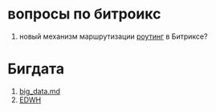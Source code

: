 вопросы по битроикс 
====================
 1. новый механизм маршрутизации [роутинг](birix_file%2Fbitrix_routing.md) в Битриксе?




Бигдата  
====================
 1. [big_data.md](big_data%2Fbig_data.md)
 2. [EDWH](https://digital.tn.ru/articles/sistemy-khraneniya-i-obrabotki-bolshikh-dannykh/)


